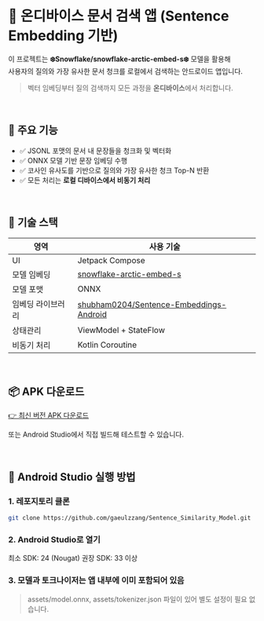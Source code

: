 # 🧠 온디바이스 문서 검색 앱 (Sentence Embedding 기반)

이 프로젝트는 **❄️Snowflake/snowflake-arctic-embed-s❄️** 모델을 활용해  
사용자의 질의와 가장 유사한 문서 청크를 로컬에서 검색하는 안드로이드 앱입니다.

> 벡터 임베딩부터 질의 검색까지 모든 과정을 **온디바이스**에서 처리합니다.  

<br/>

## 📱 주요 기능

- ✅ JSONL 포맷의 문서 내 문장들을 청크화 및 벡터화
- ✅ ONNX 모델 기반 문장 임베딩 수행
- ✅ 코사인 유사도를 기반으로 질의와 가장 유사한 청크 Top-N 반환
- ✅ 모든 처리는 **로컬 디바이스에서 비동기 처리**

<br/>

## 🔧 기술 스택

| 영역           | 사용 기술 |
|----------------|-----------|
| UI             | Jetpack Compose |
| 모델 임베딩    | [snowflake-arctic-embed-s](https://huggingface.co/Snowflake/snowflake-arctic-embed-s/tree/main/onnx) |
| 모델 포맷      | ONNX |
| 임베딩 라이브러리 | [shubham0204/Sentence-Embeddings-Android](https://github.com/shubham0204/Sentence-Embeddings-Android) |
| 상태관리       | ViewModel + StateFlow |
| 비동기 처리     | Kotlin Coroutine |

<br/>

## 📦 APK 다운로드

[👉 최신 버전 APK 다운로드](https://drive.google.com/file/d/1uwMo5Ne97M6rA39PErg65Pc4opLUi18Q/view?usp=sharing)

또는 Android Studio에서 직접 빌드해 테스트할 수 있습니다.

<br/>

## 🚀 Android Studio 실행 방법

### 1. 레포지토리 클론

```bash
git clone https://github.com/gaeulzzang/Sentence_Similarity_Model.git
```

### 2. Android Studio로 열기
최소 SDK: 24 (Nougat)
권장 SDK: 33 이상

### 3. 모델과 토크나이저는 앱 내부에 이미 포함되어 있음
> assets/model.onnx, assets/tokenizer.json 파일이 있어 별도 설정이 필요 없습니다.

<br/>




